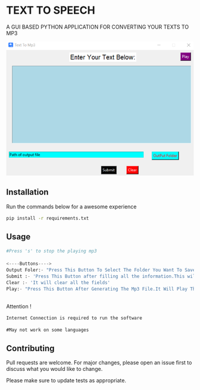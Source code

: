 
# TEXT TO SPEECH
A GUI BASED PYTHON APPLICATION FOR CONVERTING YOUR TEXTS TO MP3

![Image](https://raw.githubusercontent.com/Sayyednaa/Text_To_Speech/main/Sample.png)

## Installation

Run the commands below for a awesome experience

```bash
pip install -r requirements.txt
```

## Usage

```python
#Press 's' to stop the playing mp3

<----Buttons---->
Output Foler:- "Press This Button To Select The Folder You Want To Save The Output Mp3 File"
Submit :- 'Press This Button after filling all the information.This will generate a mp3 file of your text in selected folder'
Clear :- 'It will clear all the fields'
Play:- "Press This Button After Generating The Mp3 File.It Will Play The Generated Mp3 File."



```
Attention !
```
Internet Connection is required to run the software

#May not work on some languages

```

## Contributing

Pull requests are welcome. For major changes, please open an issue first
to discuss what you would like to change.

Please make sure to update tests as appropriate.

